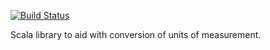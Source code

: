 [![Build Status](https://travis-ci.org/flowcommerce/lib-unit-of-measurement.svg?branch=master)](https://travis-ci.org/flowcommerce/lib-unit-of-measurement)

Scala library to aid with conversion of units of measurement.
